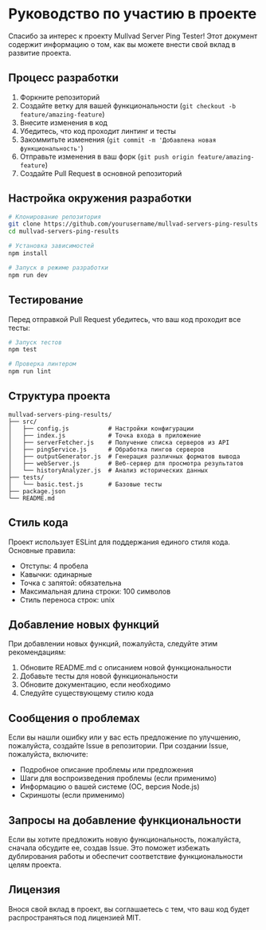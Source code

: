 # Руководство по участию в проекте

Спасибо за интерес к проекту Mullvad Server Ping Tester! Этот документ содержит информацию о том, как вы можете внести свой вклад в развитие проекта.

## Процесс разработки

1. Форкните репозиторий
2. Создайте ветку для вашей функциональности (`git checkout -b feature/amazing-feature`)
3. Внесите изменения в код
4. Убедитесь, что код проходит линтинг и тесты
5. Закоммитьте изменения (`git commit -m 'Добавлена новая функциональность'`)
6. Отправьте изменения в ваш форк (`git push origin feature/amazing-feature`)
7. Создайте Pull Request в основной репозиторий

## Настройка окружения разработки

```bash
# Клонирование репозитория
git clone https://github.com/yourusername/mullvad-servers-ping-results
cd mullvad-servers-ping-results

# Установка зависимостей
npm install

# Запуск в режиме разработки
npm run dev
```

## Тестирование

Перед отправкой Pull Request убедитесь, что ваш код проходит все тесты:

```bash
# Запуск тестов
npm test

# Проверка линтером
npm run lint
```

## Структура проекта

```
mullvad-servers-ping-results/
├── src/
│   ├── config.js           # Настройки конфигурации
│   ├── index.js            # Точка входа в приложение
│   ├── serverFetcher.js    # Получение списка серверов из API
│   ├── pingService.js      # Обработка пингов серверов
│   ├── outputGenerator.js  # Генерация различных форматов вывода
│   ├── webServer.js        # Веб-сервер для просмотра результатов
│   └── historyAnalyzer.js  # Анализ исторических данных
├── tests/
│   └── basic.test.js       # Базовые тесты
├── package.json
└── README.md
```

## Стиль кода

Проект использует ESLint для поддержания единого стиля кода. Основные правила:

- Отступы: 4 пробела
- Кавычки: одинарные
- Точка с запятой: обязательна
- Максимальная длина строки: 100 символов
- Стиль переноса строк: unix

## Добавление новых функций

При добавлении новых функций, пожалуйста, следуйте этим рекомендациям:

1. Обновите README.md с описанием новой функциональности
2. Добавьте тесты для новой функциональности
3. Обновите документацию, если необходимо
4. Следуйте существующему стилю кода

## Сообщения о проблемах

Если вы нашли ошибку или у вас есть предложение по улучшению, пожалуйста, создайте Issue в репозитории. При создании Issue, пожалуйста, включите:

- Подробное описание проблемы или предложения
- Шаги для воспроизведения проблемы (если применимо)
- Информацию о вашей системе (ОС, версия Node.js)
- Скриншоты (если применимо)

## Запросы на добавление функциональности

Если вы хотите предложить новую функциональность, пожалуйста, сначала обсудите ее, создав Issue. Это поможет избежать дублирования работы и обеспечит соответствие функциональности целям проекта.

## Лицензия

Внося свой вклад в проект, вы соглашаетесь с тем, что ваш код будет распространяться под лицензией MIT. 